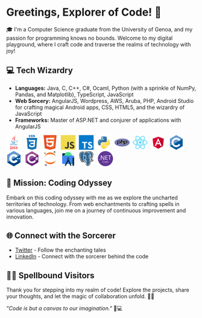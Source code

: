 # Greetings, Explorer of Code! 👋

🎓 I'm a Computer Science graduate from the University of Genoa, and my passion for programming knows no bounds. Welcome to my digital playground, where I craft code and traverse the realms of technology with joy!

## 💻 Tech Wizardry
- **Languages:** Java, C, C++, C#, Ocaml, Python (with a sprinkle of NumPy, Pandas, and Matplotlib), TypeScript, JavaScript
- **Web Sorcery:** AngularJS, Wordpress, AWS, Aruba, PHP, Android Studio for crafting magical Android apps, CSS, HTML5, and the wizardry of JavaScript
- **Frameworks:** Master of ASP.NET and conjurer of applications with AngularJS

<p>
<img src="https://github.com/devicons/devicon/blob/master/icons/java/java-original-wordmark.svg" title="Java" alt="Java" width="40" height="40"/>&nbsp;
<img src="https://github.com/devicons/devicon/blob/master/icons/css3/css3-plain-wordmark.svg"  title="CSS3" alt="CSS" width="40" height="40"/>&nbsp;
<img src="https://github.com/devicons/devicon/blob/master/icons/html5/html5-original.svg" title="HTML5" alt="HTML" width="40" height="40"/>&nbsp;
<img src="https://github.com/devicons/devicon/blob/master/icons/javascript/javascript-original.svg" title="JavaScript" alt="JavaScript" width="40" height="40"/>&nbsp;
<img src="https://github.com/devicons/devicon/blob/master/icons/typescript/typescript-original.svg" title="TypeScript" alt="TypeScript" width="40" height="40"/>&nbsp;
<img src="https://github.com/devicons/devicon/blob/master/icons/python/python-original.svg" title="Python" alt="Python" width="40" height="40"/>&nbsp;
<img src="https://github.com/devicons/devicon/blob/master/icons/php/php-original.svg" title="php" alt="php" width="40" height="40"/>&nbsp;
<img src="https://github.com/devicons/devicon/blob/master/icons/react/react-original.svg" title="react" alt="react" width="40" height="40"/>&nbsp;
<img src="https://github.com/devicons/devicon/blob/master/icons/angular/angular-original.svg" title="angular" alt="angular" width="40" height="40"/>&nbsp;
<img src="https://github.com/devicons/devicon/blob/master/icons/c/c-original.svg" title="c" alt="c" width="40" height="40"/>&nbsp;
<img src="https://github.com/devicons/devicon/blob/master/icons/cplusplus/cplusplus-original.svg" title="cpp" alt="cpp" width="40" height="40"/>&nbsp;
<img src="https://github.com/devicons/devicon/blob/master/icons/csharp/csharp-original.svg" title="csharp" alt="csharp" width="40" height="40"/>&nbsp;
<img src="https://github.com/devicons/devicon/blob/master/icons/jupyter/jupyter-original.svg" title="jupyter" alt="jup" width="40" height="40"/>&nbsp;
<img src="https://github.com/devicons/devicon/blob/master/icons/androidstudio/androidstudio-original.svg" title="Androidstudio" alt="android" width="40" height="40"/>&nbsp;
<img src="https://github.com/devicons/devicon/blob/master/icons/postgresql/postgresql-original.svg" title="postgre" alt="postgre" width="40" height="40"/>&nbsp; 
<img src="https://github.com/devicons/devicon/blob/master/icons/dotnetcore/dotnetcore-original.svg" title="dotnet" alt="dotnet" width="40" height="40"/>&nbsp; 

</p>

## 🚀 Mission: Coding Odyssey
Embark on this coding odyssey with me as we explore the uncharted territories of technology. From web enchantments to crafting spells in various languages, join me on a journey of continuous improvement and innovation.

## 🌐 Connect with the Sorcerer
- [Twitter](https://twitter.com/Lurpigi) - Follow the enchanting tales
- [LinkedIn](https://www.linkedin.com/in/luigi-timossi-lurpigi/) - Connect with the sorcerer behind the code

## 🧙‍♂️ Spellbound Visitors
Thank you for stepping into my realm of code! Explore the projects, share your thoughts, and let the magic of collaboration unfold. 🌟✨

_"Code is but a canvas to our imagination."_ 🚀💻


